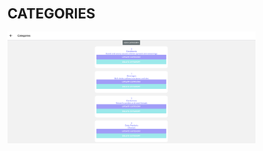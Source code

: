 


# CATEGORIES
![Alt text](https://github.com/erdemozgur/e-commerce-BAU/blob/main/Photos/CATEGORIES.png)












